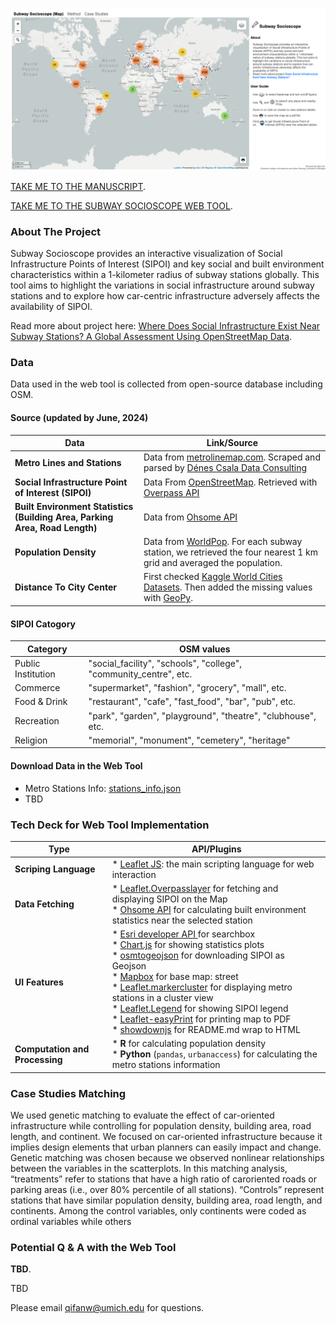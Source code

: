 <!-- ## Subway Socioscope - Where Does Social Infrastructure Exist Near Subway Stations? -->

![Interactive Web tool](screenshots/default.png)

[TAKE ME TO THE MANUSCRIPT](TBD).

[TAKE ME TO THE SUBWAY SOCIOSCOPE WEB TOOL](https://qifan-wu.github.io/testWebMap/).

### About The Project

Subway Socioscope provides an interactive visualization of Social Infrastructure Points of Interest (SIPOI) and key social and built environment characteristics within a 1-kilometer radius of subway stations globally. This tool aims to highlight the variations in social infrastructure around subway stations and to explore how car-centric infrastructure adversely affects the availability of SIPOI.

Read more about project here: [Where Does Social Infrastructure Exist Near Subway Stations? A Global Assessment Using OpenStreetMap Data](https://www.xiaofanliang.com/project/sipoi/).

### Data
Data used in the web tool is collected from open-source database including OSM.
#### Source (updated by June, 2024)
| Data          | Link/Source |
| ------------- | ------------- |
| **Metro Lines and Stations** | Data from [metrolinemap.com](https://www.metrolinemap.com/). Scraped and parsed by [Dénes Csala Data Consulting](https://github.com/denesdata/kontext/tree/master/metro)|
| **Social Infrastructure Point of Interest (SIPOI)** | Data From [OpenStreetMap](https://www.openstreetmap.org/). Retrieved with [Overpass API](https://overpass-api.de/) |
| **Built Environment Statistics (Building Area, Parking Area, Road Length)** | Data from [Ohsome API](https://docs.ohsome.org/ohsome-api/stable/endpoints.html)
| **Population Density** | Data from [WorldPop](https://www.worldpop.org/). For each subway station, we retrieved the four nearest 1 km grid and averaged the population.|
| **Distance To City Center** | First checked [Kaggle World Cities Datasets](https://www.kaggle.com/datasets/viswanathanc/world-cities-datasets/data). Then added the missing values with [GeoPy](https://geopy.readthedocs.io/en/stable/). |

#### SIPOI Catogory
| Category | OSM values|
| ------------- | ------------- |
| Public Institution | "social_facility", "schools", "college", "community_centre", etc.
| Commerce | "supermarket", "fashion", "grocery", "mall", etc. |
| Food & Drink| "restaurant", "cafe", "fast_food", "bar", "pub", etc. |
| Recreation | "park", "garden", "playground", "theatre", "clubhouse", etc. |
| Religion | "memorial", "monument", "cemetery", "heritage" |


#### Download Data in the Web Tool
* Metro Stations Info:  [stations_info.json](https://github.com/qifan-wu/testWebMap/blob/main/data/stations_info.json)
* TBD


### Tech Deck for Web Tool Implementation
| Type | API/Plugins|
| ------------- | ------------- |
| **Scriping Language** | * [Leaflet JS](https://leafletjs.com/): the main scripting language for web interaction
| **Data Fetching** | * [Leaflet.Overpasslayer](https://github.com/plepe/overpass-layer) for fetching and displaying SIPOI on the Map <br> * [Ohsome API](https://docs.ohsome.org/ohsome-api/stable/endpoints.html) for calculating built environment statistics near the selected station
| **UI Features** | * [Esri developer API ](https://developers.arcgis.com/api-keys/) for searchbox <br> * [Chart.js](https://www.chartjs.org/) for showing statistics plots <br> * [osmtogeojson](https://github.com/tyrasd/osmtogeojson) for downloading SIPOI as Geojson <br> * [Mapbox](https://www.mapbox.com/) for base map: street <br> * [Leaflet.markercluster](https://github.com/Leaflet/Leaflet.markercluster) for displaying metro stations in a cluster view <br> * [Leaflet.Legend](https://github.com/ptma/Leaflet.Legend) for showing SIPOI legend <br> * [Leaflet-easyPrint](https://github.com/rowanwins/leaflet-easyPrint) for printing map to PDF <br> * [showdownjs](https://github.com/showdownjs/showdown?tab=readme-ov-file) for README.md wrap to HTML
| **Computation and Processing** | * **R** for calculating population density <br> * **Python** (`pandas`, `urbanaccess`) for calculating the metro stations information <br>

### Case Studies Matching
We used genetic matching to evaluate the effect of car-oriented infrastructure while controlling for population density, building area, road length, and continent. We focused on car-oriented infrastructure because it implies design elements that urban planners can easily impact and change. Genetic matching was chosen because we observed nonlinear relationships between the variables in the scatterplots. In this matching analysis, “treatments” refer to stations that have a high ratio of caroriented roads or parking areas (i.e., over 80% percentile of all stations). “Controls” represent stations that have similar population density, building area, road length, and continents. Among the control variables, only continents were coded as ordinal variables while others

### Potential Q & A with the Web Tool

**TBD**.

TBD

Please email qifanw@umich.edu for questions.